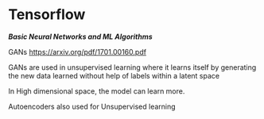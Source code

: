 # Tensorflow

***Basic Neural Networks and ML Algorithms***


GANs https://arxiv.org/pdf/1701.00160.pdf


GANs are used in unsupervised learning where it learns itself by generating the new data learned without help of labels within a latent space 

In High dimensional space, the model can learn more.

Autoencoders also used for Unsupervised learning
